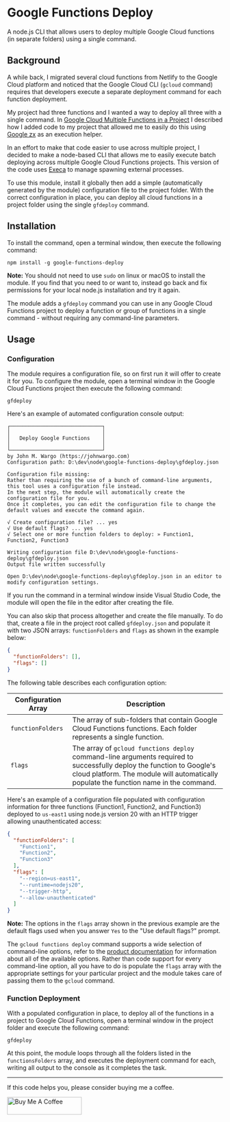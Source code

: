 # Google Functions Deploy

A node.js CLI that allows users to deploy multiple Google Cloud functions (in separate folders) using a single command.

## Background

A while back, I migrated several cloud functions from Netlify to the Google Cloud platform and noticed that the Google Cloud CLI (`gcloud` command) requires that developers execute a separate deployment command for each function deployment. 

My project had three functions and I wanted a way to deploy all three with a single command. In [Google Cloud Multiple Functions in a Project](https://johnwargo.com/posts/2024/google-cloud-multiple-functions/) I described how I added code to my project that allowed me to easily do this using [Google zx](https://github.com/google/zx) as an execution helper. 

In an effort to make that code easier to use across multiple project, I decided to make a node-based CLI that allows me to easily execute batch deploying across multiple Google Cloud Functions projects. This version of the code uses [Execa](https://www.npmjs.com/package/execa) to manage spawning external processes.

To use this module, install it globally then add a simple (automatically generated by the module) configuration file to the project folder. With the correct configuration in place, you can deploy all cloud functions in a project folder using the single `gfdeploy` command. 

## Installation

To install the command, open a terminal window, then execute the following command:

``` shell
npm install -g google-functions-deploy
```

**Note:** You should not need to use `sudo` on linux or macOS to install the module. If you find that you need to or want to, instead go back and fix permissions for your local node.js installation and try it again.

The module adds a `gfdeploy` command you can use in any Google Cloud Functions project to deploy a function or group of functions in a single command - without requiring any command-line parameters.

## Usage

### Configuration

The module requires a configuration file, so on first run it will offer to create it for you. To configure the module, open a terminal window in the Google Cloud Functions project then execute the following command:

``` shell
gfdeploy
```

Here's an example of automated configuration console output:

```text
┌──────────────────────────────┐
│                              │
│   Deploy Google Functions    │
│                              │
└──────────────────────────────┘
by John M. Wargo (https://johnwargo.com)
Configuration path: D:\dev\node\google-functions-deploy\gfdeploy.json

Configuration file missing:
Rather than requiring the use of a bunch of command-line arguments, this tool uses a configuration file instead.
In the next step, the module will automatically create the configuration file for you.
Once it completes, you can edit the configuration file to change the default values and execute the command again.

√ Create configuration file? ... yes
√ Use default flags? ... yes
√ Select one or more function folders to deploy: » Function1, Function2, Function3

Writing configuration file D:\dev\node\google-functions-deploy\gfdeploy.json
Output file written successfully

Open D:\dev\node\google-functions-deploy\gfdeploy.json in an editor to modify configuration settings.
```

If you run the command in a terminal window inside Visual Studio Code, the module will open the file in the editor after creating the file.

You can also skip that process altogether and create the file manually. To do that, create a file in the project root called `gfdeploy.json` and populate it with two JSON arrays: `functionFolders` and `flags` as shown in the example below:

```json
{
  "functionFolders": [],
  "flags": []
}
```

The following table describes each configuration option:

| Configuration Array | Description |
| ------------------- | ----------- |
| `functionFolders`   | The array of sub-folders that contain Google Cloud Functions functions. Each folder represents a single function. |
| `flags`             | The array of `gcloud functions deploy` command-line arguments required to successfully deploy the function to Google's cloud platform. The module will automatically populate the function name in the command. |

Here's an example of a configuration file populated with configuration information for three functions (Function1, Function2, and Function3) deployed to `us-east1` using node.js version 20 with an HTTP trigger allowing unauthenticated access:

```json
{
  "functionFolders": [
    "Function1",
    "Function2",
    "Function3"
  ],
  "flags": [
    "--region=us-east1",
    "--runtime=nodejs20",
    "--trigger-http",
    "--allow-unauthenticated"
  ]
}
```

**Note:** The options in the `flags` array shown in the previous example are the default flags used when you answer `Yes` to the "Use default flags?" prompt. 

The `gcloud functions deploy` command supports a wide selection of command-line options, refer to the [product documentation](https://cloud.google.com/sdk/gcloud/reference/functions/deploy) for information about all of the available options. Rather than code support for every command-line option, all you have to do is populate the `flags` array with the appropriate settings for your particular project and the module takes care of passing them to the `gcloud` command.

### Function Deployment

With a populated configuration in place, to deploy all of the functions in a project to Google Cloud Functions, open a terminal window in the project folder and execute the following command:

``` shell
gfdeploy
```

At this point, the module loops through all the folders listed in the `functionsFolders` array, and executes the deployment command for each, writing all output to the console as it completes the task. 

***

If this code helps you, please consider buying me a coffee.

<a href="https://www.buymeacoffee.com/johnwargo" target="_blank"><img src="https://cdn.buymeacoffee.com/buttons/default-orange.png" alt="Buy Me A Coffee" height="41" width="174"></a>

